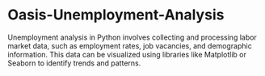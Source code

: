 # Oasis-Unemployment-Analysis
Unemployment analysis in Python involves collecting and processing labor market data, such as employment rates, job vacancies, and demographic information. This data can be visualized using libraries like Matplotlib or Seaborn to identify trends and patterns.
